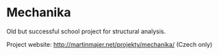 Mechanika
=========

Old but successful school project for structural analysis.

Project website: http://martinmajer.net/projekty/mechanika/ (Czech only)
